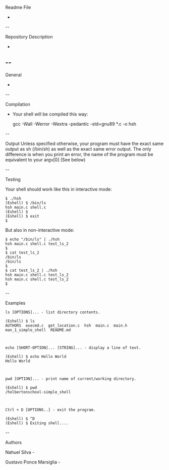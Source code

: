 Readme File

-
--

Repository Description

-
--
---

General

-

--

Compilation

- Your shell will be compiled this way:

	gcc -Wall -Werror -Wextra -pedantic -std=gnu89 *.c -o hsh


--

Output
Unless specified otherwise, your program must have the exact same output as sh (/bin/sh) as well as the exact same error output.
The only difference is when you print an error, the name of the program must be equivalent to your argv[0] (See below)


--

Testing

Your shell should work like this in interactive mode:

	$ ./hsh
	(Eshell) $ /bin/ls
	hsh main.c shell.c
	(Eshell) $
	(Eshell) $ exit
	$


But also in non-interactive mode:

	$ echo "/bin/ls" | ./hsh
	hsh main.c shell.c test_ls_2
	$
	$ cat test_ls_2
	/bin/ls
	/bin/ls
	$
	$ cat test_ls_2 | ./hsh
	hsh main.c shell.c test_ls_2
	hsh main.c shell.c test_ls_2
	$


--

Examples

	ls [OPTIONS]... - list directory contents.

	(Eshell) $ ls
	AUTHORS  execmd.c  get_location.c  hsh  main.c  main.h  man_1_simple_shell  README.md

 

	echo [SHORT-OPTION]... [STRING]... - display a line of text.

	(Eshell) $ echo Hello World
	Hello World

 

	pwd [OPTION]... - print name of current/working directory.

	(Eshell) $ pwd
	/holbertonschool-simple_shell

 

	Ctrl + D [OPTIONS..] - exit the program.

	(Eshell) $ ^D
	(Eshell) $ Exiting shell....


--

Authors

Nahuel Silva -

Gustavo Ponce Marsiglia -

